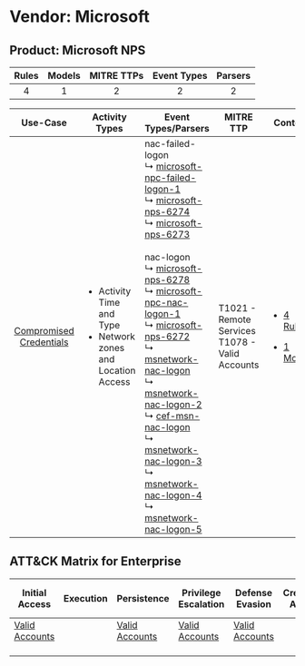 Vendor: Microsoft
=================
Product: Microsoft NPS
----------------------
| Rules | Models | MITRE TTPs | Event Types | Parsers |
|:-----:|:------:|:----------:|:-----------:|:-------:|
|   4   |   1    |     2      |      2      |    2    |

|                                  Use-Case                                  | Activity Types                                                                      | Event Types/Parsers                                                                                                                                                                                                                                                                                                                                                                                                                                                                                                                                                                                                                                                                                                                                                                                                                                                                                                                                                                               | MITRE TTP                                             | Content                                                                                                                    |
|:--------------------------------------------------------------------------:| ----------------------------------------------------------------------------------- | ------------------------------------------------------------------------------------------------------------------------------------------------------------------------------------------------------------------------------------------------------------------------------------------------------------------------------------------------------------------------------------------------------------------------------------------------------------------------------------------------------------------------------------------------------------------------------------------------------------------------------------------------------------------------------------------------------------------------------------------------------------------------------------------------------------------------------------------------------------------------------------------------------------------------------------------------------------------------------------------------- | ----------------------------------------------------- | -------------------------------------------------------------------------------------------------------------------------- |
| [Compromised Credentials](../../../UseCases/uc_compromised_credentials.md) | <ul><li>Activity Time  and Type</li><li>Network zones and Location Access</li></ul> |  nac-failed-logon<br> ↳ [microsoft-npc-failed-logon-1](Parsers/parserContent_microsoft-npc-failed-logon-1.md)<br> ↳ [microsoft-nps-6274](Parsers/parserContent_microsoft-nps-6274.md)<br> ↳ [microsoft-nps-6273](Parsers/parserContent_microsoft-nps-6273.md)<br><br> nac-logon<br> ↳ [microsoft-nps-6278](Parsers/parserContent_microsoft-nps-6278.md)<br> ↳ [microsoft-npc-nac-logon-1](Parsers/parserContent_microsoft-npc-nac-logon-1.md)<br> ↳ [microsoft-nps-6272](Parsers/parserContent_microsoft-nps-6272.md)<br> ↳ [msnetwork-nac-logon](Parsers/parserContent_msnetwork-nac-logon.md)<br> ↳ [msnetwork-nac-logon-2](Parsers/parserContent_msnetwork-nac-logon-2.md)<br> ↳ [cef-msn-nac-logon](Parsers/parserContent_cef-msn-nac-logon.md)<br> ↳ [msnetwork-nac-logon-3](Parsers/parserContent_msnetwork-nac-logon-3.md)<br> ↳ [msnetwork-nac-logon-4](Parsers/parserContent_msnetwork-nac-logon-4.md)<br> ↳ [msnetwork-nac-logon-5](Parsers/parserContent_msnetwork-nac-logon-5.md)<br> | T1021 - Remote Services<br>T1078 - Valid Accounts<br> | [<ul><li>4 Rules</li></ul><ul><li>1 Models</li></ul>](Rules_Models/r_m_microsoft_microsoft_nps_Compromised_Credentials.md) |

ATT&CK Matrix for Enterprise
----------------------------
| Initial Access                                                      | Execution | Persistence                                                         | Privilege Escalation                                                | Defense Evasion                                                     | Credential Access | Discovery | Lateral Movement                                                     | Collection | Command and Control | Exfiltration | Impact |
| ------------------------------------------------------------------- | --------- | ------------------------------------------------------------------- | ------------------------------------------------------------------- | ------------------------------------------------------------------- | ----------------- | --------- | -------------------------------------------------------------------- | ---------- | ------------------- | ------------ | ------ |
| [Valid Accounts](https://attack.mitre.org/techniques/T1078)<br><br> |           | [Valid Accounts](https://attack.mitre.org/techniques/T1078)<br><br> | [Valid Accounts](https://attack.mitre.org/techniques/T1078)<br><br> | [Valid Accounts](https://attack.mitre.org/techniques/T1078)<br><br> |                   |           | [Remote Services](https://attack.mitre.org/techniques/T1021)<br><br> |            |                     |              |        |